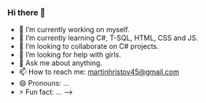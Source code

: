 ### Hi there 👋

- 🔭 I’m currently working on myself.
- 🌱 I’m currently learning  C#, T-SQL, HTML, CSS and JS.
- 👯 I’m looking to collaborate on C# projects.
- 🤔 I’m looking for help with girls.
- 💬 Ask me about anything.
- 📫 How to reach me: martinhristov45@gmail.com
- 😄 Pronouns: ...
- ⚡ Fun fact: ...
-->
